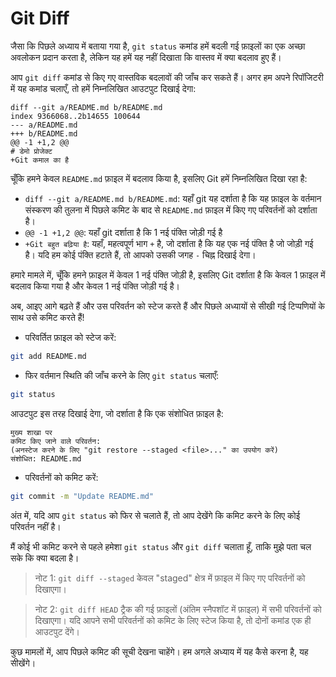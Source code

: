# Git Diff

जैसा कि पिछले अध्याय में बताया गया है, `git status` कमांड हमें बदली गई फ़ाइलों का एक अच्छा अवलोकन प्रदान करता है, लेकिन यह हमें यह नहीं दिखाता कि वास्तव में क्या बदलाव हुए हैं।

आप `git diff` कमांड से किए गए वास्तविक बदलावों की जाँच कर सकते हैं। अगर हम अपने रिपॉजिटरी में यह कमांड चलाएँ, तो हमें निम्नलिखित आउटपुट दिखाई देगा:

```
diff --git a/README.md b/README.md
index 9366068..2b14655 100644
--- a/README.md
+++ b/README.md
@@ -1 +1,2 @@
# डेमो प्रोजेक्ट
+Git कमाल का है
```

चूँकि हमने केवल `README.md` फ़ाइल में बदलाव किया है, इसलिए Git हमें निम्नलिखित दिखा रहा है:

* `diff --git a/README.md b/README.md`: यहाँ git यह दर्शाता है कि यह फ़ाइल के वर्तमान संस्करण की तुलना में पिछले कमिट के बाद से `README.md` फ़ाइल में किए गए परिवर्तनों को दर्शाता है।
* `@@ -1 +1,2 @@`: यहाँ git दर्शाता है कि 1 नई पंक्ति जोड़ी गई है
* `+Git बहुत बढ़िया है`: यहाँ, महत्वपूर्ण भाग `+` है, जो दर्शाता है कि यह एक नई पंक्ति है जो जोड़ी गई है। यदि हम कोई पंक्ति हटाते हैं, तो आपको उसकी जगह `-` चिह्न दिखाई देगा।

हमारे मामले में, चूँकि हमने फ़ाइल में केवल 1 नई पंक्ति जोड़ी है, इसलिए Git दर्शाता है कि केवल 1 फ़ाइल में बदलाव किया गया है और केवल 1 नई पंक्ति जोड़ी गई है।

अब, आइए आगे बढ़ते हैं और उस परिवर्तन को स्टेज करते हैं और पिछले अध्यायों से सीखी गई टिप्पणियों के साथ उसे कमिट करते हैं!

* परिवर्तित फ़ाइल को स्टेज करें:

```bash
git add README.md
```

* फिर वर्तमान स्थिति की जाँच करने के लिए `git status` चलाएँ:

```bash
git status
```

आउटपुट इस तरह दिखाई देगा, जो दर्शाता है कि एक संशोधित फ़ाइल है:

```
मुख्य शाखा पर
कमिट किए जाने वाले परिवर्तन:
(अनस्टेज करने के लिए "git restore --staged <file>..." का उपयोग करें)
संशोधित: README.md
```

* परिवर्तनों को कमिट करें:

```bash
git commit -m "Update README.md"
```

अंत में, यदि आप `git status` को फिर से चलाते हैं, तो आप देखेंगे कि कमिट करने के लिए कोई परिवर्तन नहीं है।

मैं कोई भी कमिट करने से पहले हमेशा `git status` और `git diff` चलाता हूँ, ताकि मुझे पता चल सके कि क्या बदला है।

> नोट 1: `git diff --staged` केवल "staged" क्षेत्र में फ़ाइल में किए गए परिवर्तनों को दिखाएगा।

> नोट 2: `git diff HEAD` ट्रैक की गई फ़ाइलों (अंतिम स्नैपशॉट में फ़ाइल) में सभी परिवर्तनों को दिखाएगा। यदि आपने सभी परिवर्तनों को कमिट के लिए स्टेज किया है, तो दोनों कमांड एक ही आउटपुट देंगे।

कुछ मामलों में, आप पिछले कमिट की सूची देखना चाहेंगे। हम अगले अध्याय में यह कैसे करना है, यह सीखेंगे।